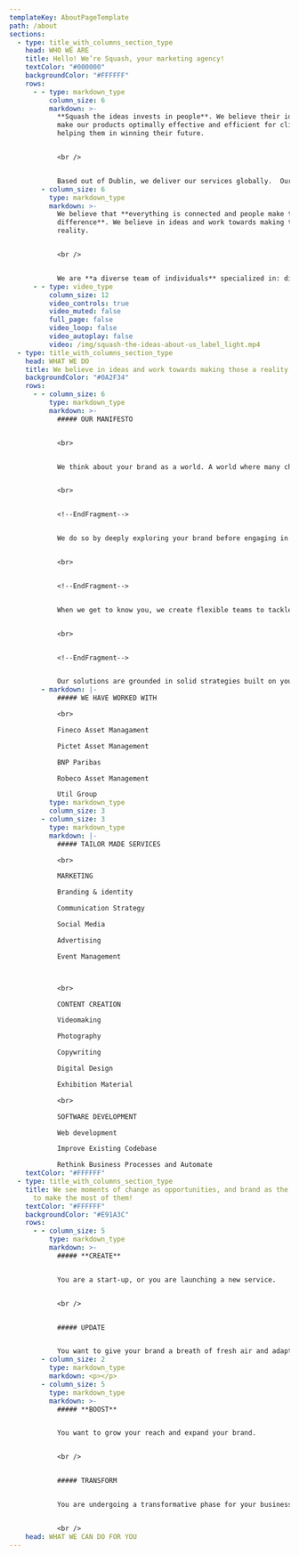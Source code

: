 ```yaml
---
templateKey: AboutPageTemplate
path: /about
sections:
  - type: title_with_columns_section_type
    head: WHO WE ARE
    title: Hello! We’re Squash, your marketing agency!
    textColor: "#000000"
    backgroundColor: "#FFFFFF"
    rows:
      - - type: markdown_type
          column_size: 6
          markdown: >-
            **Squash the ideas invests in people**. We believe their ideas can
            make our products optimally effective and efficient for clients,
            helping them in winning their future.


            <br />


            Based out of Dublin, we deliver our services globally.  Our unique approach to delivering marketing services is **due to our international influence and tech background**.
        - column_size: 6
          type: markdown_type
          markdown: >-
            We believe that **everything is connected and people make the
            difference**. We believe in ideas and work towards making those a
            reality.


            <br />


            We are **a diverse team of individuals** specialized in: digital marketing, video making, creative direction, branding, digital&graphic design, social media marketing, operating worldwide!
      - - type: video_type
          column_size: 12
          video_controls: true
          video_muted: false
          full_page: false
          video_loop: false
          video_autoplay: false
          video: /img/squash-the-ideas-about-us_label_light.mp4
  - type: title_with_columns_section_type
    head: WHAT WE DO
    title: We believe in ideas and work towards making those a reality!
    backgroundColor: "#0A2F34"
    rows:
      - - column_size: 6
          type: markdown_type
          markdown: >-
            ##### OUR MANIFESTO


            <br>


            We think about your brand as a world. A world where many characters and stories come alive in the form of clients, projects, employees, products and goals. Our ambition is being able to capture this world and tell more about it. <!--StartFragment-->


            <br>


            <!--EndFragment-->


            We do so by deeply exploring your brand before engaging in the ways it can express itself through different mediums; because only through knowledge, a storytelling project can be meaningful.<!--StartFragment-->


            <br>


            <!--EndFragment-->


            When we get to know you, we create flexible teams to tackle any challenge with the perfect mix of brains, always fostering collaboration; we keep the creative spark alive by not shying away from changing our approaches. This is why we work with clients of every size and every industry, always stimulated by facing a new project.<!--StartFragment-->


            <br>


            <!--EndFragment-->


            Our solutions are grounded in solid strategies built on your mission and your business objectives; we love creativity, but we also enjoy measuring our ideas by how effective they are in reaching our goals. Through what we do, we hope to make good ideas stand out and to enlarge the dimensions through which a brand can tell about itself.
        - markdown: |-
            ##### WE HAVE WORKED WITH

            <br>

            Fineco Asset Managament

            Pictet Asset Management

            BNP Paribas

            Robeco Asset Management

            Util Group
          type: markdown_type
          column_size: 3
        - column_size: 3
          type: markdown_type
          markdown: |-
            ##### TAILOR MADE SERVICES

            <br>

            MARKETING

            Branding & identity

            Communication Strategy

            Social Media

            Advertising

            Event Management



            <br>

            CONTENT CREATION

            Videomaking

            Photography

            Copywriting

            Digital Design

            Exhibition Material

            <br>

            SOFTWARE DEVELOPMENT

            Web development

            Improve Existing Codebase

            Rethink Business Processes and Automate
    textColor: "#FFFFFF"
  - type: title_with_columns_section_type
    title: We see moments of change as opportunities, and brand as the tool you need
      to make the most of them!
    textColor: "#FFFFFF"
    backgroundColor: "#E91A3C"
    rows:
      - - column_size: 5
          type: markdown_type
          markdown: >-
            ##### **CREATE**


            You are a start-up, or you are launching a new service.


            <br />


            ##### UPDATE


            You want to give your brand a breath of fresh air and adapt to an ever-changing environment.
        - column_size: 2
          type: markdown_type
          markdown: <p></p>
        - column_size: 5
          type: markdown_type
          markdown: >-
            ##### **BOOST**


            You want to grow your reach and expand your brand.


            <br />


            ##### TRANSFORM


            You are undergoing a transformative phase for your business and you require different strategies and different approaches.


            <br />
    head: WHAT WE CAN DO FOR YOU
---
```

